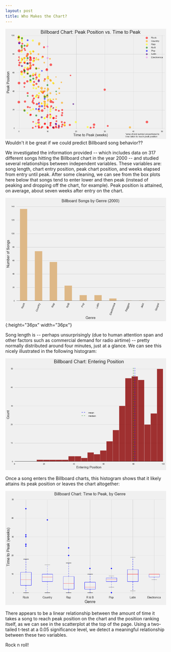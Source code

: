 ```yaml
---
layout: post
title: Who Makes the Chart?
---
```

![scatter](../images/billboardpeakvtimetopeakscatter.png)
Wouldn't it be great if we could predict Billboard song behavior??  

We investigated the information provided -- which includes data on 317 different
songs hitting the Billboard chart in the year 2000 -- and studied several
relationships between independent variables.  These variables are: song length,
chart entry position, peak chart position, and weeks elapsed from entry until
peak.  After some cleaning, we can see from the box plots here below that songs
tend to enter lower and then peak (instead of peaking and dropping off the
chart, for example).  Peak position is attained, on average, about seven weeks
after entry on the chart.

![barplot](../images/billboardbar.png){:height="36px" width="36px"}

Song length is -- perhaps unsurprisingly (due to human attention span and other
factors such as commercial demand for radio airtime) -- pretty normally
distributed around four minutes, just at a glance.  We can see this nicely
illustrated in the following histogram:

![histo](../images/billboardenteringhisto.png)

Once a song enters the Billboard charts, this histogram shows that it likely
attains its peak position or leaves the chart altogether:

![boxplot](../images/billboardtimetopeakboxplot.png)

There appears to be a linear relationship between the amount of time it takes
a song to reach peak position on the chart and the position ranking itself, as
we can see in the scatterplot at the top of the page.  Using a two-tailed t-test at a 0.05 significance level, we detect a meaningful relationship between these two variables.  

Rock n roll!
